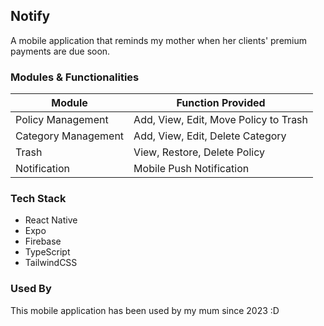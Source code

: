 ## Notify

A mobile application that reminds my mother when her clients' premium payments are due soon.

### Modules & Functionalities

| Module              | Function Provided                     |
| ------------------- | ------------------------------------- |
| Policy Management   | Add, View, Edit, Move Policy to Trash |
| Category Management | Add, View, Edit, Delete Category      |
| Trash               | View, Restore, Delete Policy          |
| Notification        | Mobile Push Notification              |

### Tech Stack

- React Native
- Expo
- Firebase
- TypeScript
- TailwindCSS

### Used By
This mobile application has been used by my mum since 2023 :D
